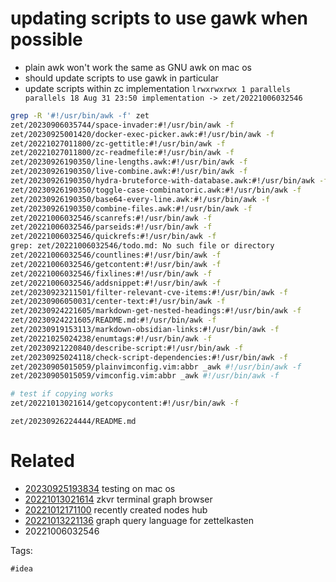 # updating scripts to use gawk when possible

- plain awk won't work the same as GNU awk on mac os
- should update scripts to use gawk in particular
- update scripts within zc implementation `lrwxrwxrwx 1 parallels parallels 18 Aug 31 23:50 implementation -> zet/20221006032546`
```bash
grep -R '#!/usr/bin/awk -f' zet
zet/20230906035744/space-invader:#!/usr/bin/awk -f
zet/20230925001420/docker-exec-picker.awk:#!/usr/bin/awk -f
zet/20221027011800/zc-gettitle:#!/usr/bin/awk -f
zet/20221027011800/zc-readmefile:#!/usr/bin/awk -f
zet/20230926190350/line-lengths.awk:#!/usr/bin/awk -f
zet/20230926190350/live-combine.awk:#!/usr/bin/awk -f
zet/20230926190350/hydra-bruteforce-with-database.awk:#!/usr/bin/awk -f
zet/20230926190350/toggle-case-combinatoric.awk:#!/usr/bin/awk -f
zet/20230926190350/base64-every-line.awk:#!/usr/bin/awk -f
zet/20230926190350/combine-files.awk:#!/usr/bin/awk -f
zet/20221006032546/scanrefs:#!/usr/bin/awk -f
zet/20221006032546/parseids:#!/usr/bin/awk -f
zet/20221006032546/quickrefs:#!/usr/bin/awk -f
grep: zet/20221006032546/todo.md: No such file or directory
zet/20221006032546/countlines:#!/usr/bin/awk -f
zet/20221006032546/getcontent:#!/usr/bin/awk -f
zet/20221006032546/fixlines:#!/usr/bin/awk -f
zet/20221006032546/addsnippet:#!/usr/bin/awk -f
zet/20230923211501/filter-relevant-cve-items:#!/usr/bin/awk -f
zet/20230906050031/center-text:#!/usr/bin/awk -f
zet/20230924221605/markdown-get-nested-headings:#!/usr/bin/awk -f
zet/20230924221605/README.md:#!/usr/bin/awk -f
zet/20230919153113/markdown-obsidian-links:#!/usr/bin/awk -f
zet/20221025024238/enumtags:#!/usr/bin/awk -f
zet/20230921220840/describe-script:#!/usr/bin/awk -f
zet/20230925024118/check-script-dependencies:#!/usr/bin/awk -f
zet/20230905015059/plainvimconfig.vim:abbr _awk #!/usr/bin/awk -f
zet/20230905015059/vimconfig.vim:abbr _awk #!/usr/bin/awk -f

# test if copying works
zet/20221013021614/getcopycontent:#!/usr/bin/awk -f

```

` zet/20230926224444/README.md `

# Related

- [20230925193834](/zet/20230925193834/README.md) testing on mac os
- [20221013021614](/zet/20221013021614/README.md) zkvr terminal graph browser
- [20221012171100](/zet/20221012171100/README.md) recently created nodes hub
- [20221013221136](/zet/20221013221136/README.md) graph query language for zettelkasten
- 20221006032546

Tags:

    #idea
